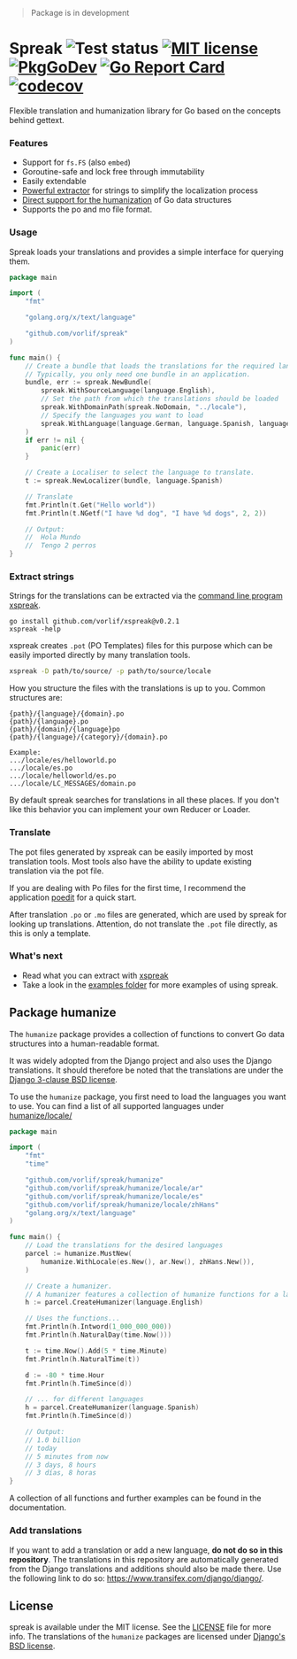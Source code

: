 > Package is in development

# Spreak ![Test status](https://github.com/vorlif/spreak/workflows/Test/badge.svg) [![MIT license](https://img.shields.io/badge/License-MIT-blue.svg)](LICENSE) [![PkgGoDev](https://pkg.go.dev/badge/github.com/vorlif/spreak)](https://pkg.go.dev/github.com/vorlif/spreak) [![Go Report Card](https://goreportcard.com/badge/github.com/vorlif/spreak)](https://goreportcard.com/report/github.com/vorlif/spreak) [![codecov](https://codecov.io/gh/vorlif/spreak/branch/main/graph/badge.svg?token=N1O0ZE1OFW)](https://codecov.io/gh/vorlif/spreak)

Flexible translation and humanization library for Go based on the concepts behind gettext.

### Features

* Support for `fs.FS` (also `embed`)
* Goroutine-safe and lock free through immutability
* Easily extendable
* [Powerful extractor](https://github.com/vorlif/xspreak#xspreak) for strings to simplify the localization process
* [Direct support for the humanization](https://github.com/vorlif/spreak/edit/main/README.md#package-humanize)  of Go
  data structures
* Supports the po and mo file format.

### Usage

Spreak loads your translations and provides a simple interface for querying them.

```go
package main

import (
	"fmt"

	"golang.org/x/text/language"

	"github.com/vorlif/spreak"
)

func main() {
	// Create a bundle that loads the translations for the required languages.
	// Typically, you only need one bundle in an application.
	bundle, err := spreak.NewBundle(
		spreak.WithSourceLanguage(language.English),
		// Set the path from which the translations should be loaded
		spreak.WithDomainPath(spreak.NoDomain, "../locale"),
		// Specify the languages you want to load
		spreak.WithLanguage(language.German, language.Spanish, language.Chinese),
	)
	if err != nil {
		panic(err)
	}

	// Create a Localiser to select the language to translate.
	t := spreak.NewLocalizer(bundle, language.Spanish)

	// Translate
	fmt.Println(t.Get("Hello world"))
	fmt.Println(t.NGetf("I have %d dog", "I have %d dogs", 2, 2))

	// Output:
	//  Hola Mundo
	//  Tengo 2 perros
}
```

### Extract strings

Strings for the translations can be extracted via the [command line program xspreak](https://github.com/vorlif/xspreak).

```
go install github.com/vorlif/xspreak@v0.2.1
xspreak -help
```

xspreak creates `.pot` (PO Templates) files for this purpose which can be easily imported directly by many translation
tools.

```bash
xspreak -D path/to/source/ -p path/to/source/locale
```

How you structure the files with the translations is up to you.
Common structures are:

```text
{path}/{language}/{domain}.po
{path}/{language}.po
{path}/{domain}/{language}po
{path}/{language}/{category}/{domain}.po

Example:
.../locale/es/helloworld.po
.../locale/es.po
.../locale/helloworld/es.po
.../locale/LC_MESSAGES/domain.po
```

By default spreak searches for translations in all these places.
If you don't like this behavior you can implement your own Reducer or Loader.

### Translate

The pot files generated by xspreak can be easily imported by most translation tools.
Most tools also have the ability to update existing translation via the pot file.

If you are dealing with Po files for the first time,
I recommend the application [poedit](https://poedit.net/) for a quick start.

After translation `.po` or `.mo` files are generated, which are used by spreak for looking up translations.
Attention, do not translate the `.pot` file directly, as this is only a template.

### What's next

* Read what you can extract with [xspreak](https://github.com/vorlif/xspreak#xspreak)
* Take a look in the [examples folder](./examples) for more examples of using spreak.

## Package humanize

The `humanize` package provides a collection of functions to convert Go data structures into a human-readable format.

It was widely adopted from the Django project and also uses the Django translations.
It should therefore be noted that the translations are under
the [Django 3-clause BSD license](https://github.com/django/django/blob/main/LICENSE).

To use the `humanize` package, you first need to load the languages you want to use.
You can find a list of all supported languages under [humanize/locale/](humanize/locale)

```go
package main

import (
	"fmt"
	"time"

	"github.com/vorlif/spreak/humanize"
	"github.com/vorlif/spreak/humanize/locale/ar"
	"github.com/vorlif/spreak/humanize/locale/es"
	"github.com/vorlif/spreak/humanize/locale/zhHans"
	"golang.org/x/text/language"
)

func main() {
	// Load the translations for the desired languages
	parcel := humanize.MustNew(
		humanize.WithLocale(es.New(), ar.New(), zhHans.New()),
	)

	// Create a humanizer.
	// A humanizer features a collection of humanize functions for a language.
	h := parcel.CreateHumanizer(language.English)

	// Uses the functions...
	fmt.Println(h.Intword(1_000_000_000))
	fmt.Println(h.NaturalDay(time.Now()))

	t := time.Now().Add(5 * time.Minute)
	fmt.Println(h.NaturalTime(t))

	d := -80 * time.Hour
	fmt.Println(h.TimeSince(d))

	// ... for different languages
	h = parcel.CreateHumanizer(language.Spanish)
	fmt.Println(h.TimeSince(d))

	// Output:
	// 1.0 billion
	// today
	// 5 minutes from now
	// 3 days, 8 hours
	// 3 días, 8 horas
}
```

A collection of all functions and further examples can be found in the documentation.

### Add translations

If you want to add a translation or add a new language, **do not do so in this repository**.
The translations in this repository are automatically generated from the Django translations and additions should also
be made there.
Use the following link to do so: https://www.transifex.com/django/django/.

## License

spreak is available under the MIT license. See the [LICENSE](LICENSE) file for more info.
The translations of the `humanize` packages are licensed
under [Django's BSD license](https://github.com/django/django/blob/main/LICENSE).